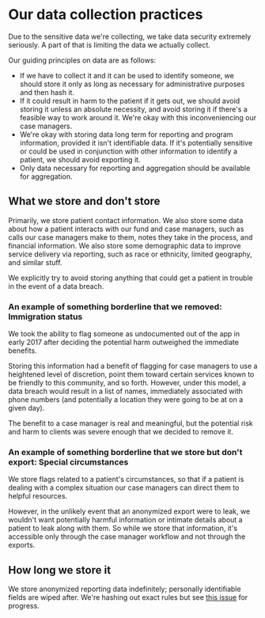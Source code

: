 # Our data collection practices

Due to the sensitive data we're collecting, we take data security extremely seriously. A part of that is limiting the data we actually collect.

Our guiding principles on data are as follows: 

* If we have to collect it and it can be used to identify someone, we should store it only as long as necessary for administrative purposes and then hash it.
* If it could result in harm to the patient if it gets out, we should avoid storing it unless an absolute necessity, and avoid storing it if there's a feasible way to work around it. We're okay with this inconveniencing our case managers.
* We're okay with storing data long term for reporting and program information, provided it isn't identifiable data. If it's potentially sensitive or could be used in conjunction with other information to identify a patient, we should avoid exporting it.
* Only data necessary for reporting and aggregation should be available for aggregation.

## What we store and don't store

Primarily, we store patient contact information. We also store some data about how a patient interacts with our fund and case managers, such as calls our case managers make to them, notes they take in the process, and financial information. We also store some demographic data to improve service delivery via reporting, such as race or ethnicity, limited geography, and similar stuff.

We explicitly try to avoid storing anything that could get a patient in trouble in the event of a data breach.

### An example of something borderline that we removed: Immigration status

We took the ability to flag someone as undocumented out of the app in early 2017 after deciding the potential harm outweighed the immediate benefits.

Storing this information had a benefit of flagging for case managers to use a heightened level of discretion, point them toward certain services known to be friendly to this community, and so forth. However, under this model, a data breach would result in a list of names, immediately associated with phone numbers (and potentially a location they were going to be at on a given day).

The benefit to a case manager is real and meaningful, but the potential risk and harm to clients was severe enough that we decided to remove it.

### An example of something borderline that we store but don't export: Special circumstances

We store flags related to a patient's circumstances, so that if a patient is dealing with a complex situation our case managers can direct them to helpful resources.

However, in the unlikely event that an anonymized export were to leak, we wouldn't want potentially harmful information or intimate details about a patient to leak along with them. So while we store that information, it's accessible only through the case manager workflow and not through the exports.

## How long we store it

We store anonymized reporting data indefinitely; personally identifiable fields are wiped after. We're hashing out exact rules but see [this issue](https://github.com/DCAFEngineering/dcaf_case_management/issues/812) for progress.
